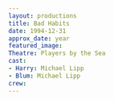 ```yaml
---
layout: productions
title: Bad Habits
date: 1994-12-31
approx_date: year
featured_image:
Theatre: Players by the Sea
cast:
- Harry: Michael Lipp
- Blum: Michael Lipp
crew:
---
```

